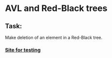 # AVL and Red-Black trees

## Task:
Make deletion of an element in a Red-Black tree.

### [Site for testing](https://www.cs.usfca.edu/~galles/visualization/RedBlack.html)